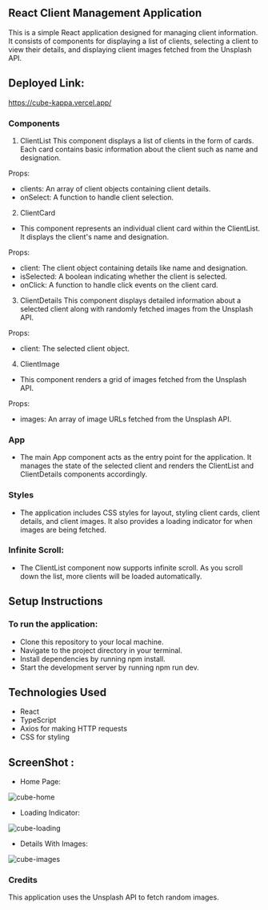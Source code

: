 ## React Client Management Application
This is a simple React application designed for managing client information. It consists of components for displaying a list of clients, selecting a client to view their details, and displaying client images fetched from the Unsplash API.
## Deployed Link:
https://cube-kappa.vercel.app/
### Components
1. ClientList
This component displays a list of clients in the form of cards. Each card contains basic information about the client such as name and designation.

Props:
* clients: An array of client objects containing client details.
* onSelect: A function to handle client selection.
2. ClientCard
* This component represents an individual client card within the ClientList. It displays the client's name and designation.

Props:
* client: The client object containing details like name and designation.
* isSelected: A boolean indicating whether the client is selected.
* onClick: A function to handle click events on the client card.
3. ClientDetails
This component displays detailed information about a selected client along with randomly fetched images from the Unsplash API.

Props:
* client: The selected client object.
4. ClientImage
* This component renders a grid of images fetched from the Unsplash API.

Props:
* images: An array of image URLs fetched from the Unsplash API.
### App
* The main App component acts as the entry point for the application. It manages the state of the selected client and renders the ClientList and ClientDetails components accordingly.

### Styles
* The application includes CSS styles for layout, styling client cards, client details, and client images. It also provides a loading indicator for when images are being fetched.


### Infinite Scroll:

* The ClientList component now supports infinite scroll. As you scroll down the list, more clients will be loaded automatically.
## Setup Instructions
### To run the application:

* Clone this repository to your local machine.
* Navigate to the project directory in your terminal.
* Install dependencies by running npm install.
* Start the development server by running npm run dev.

## Technologies Used
* React
* TypeScript
* Axios for making HTTP requests
* CSS for styling

## ScreenShot :
* Home Page:
 
    
![cube-home](https://github.com/GaneshGourav/cube/assets/119353884/e69c84fb-75b5-4c47-9f0a-c286c4740e7e)

* Loading Indicator:
 
![cube-loading](https://github.com/GaneshGourav/cube/assets/119353884/f70fd22f-589e-4834-82ba-21806d579161)

* Details With Images:

![cube-images](https://github.com/GaneshGourav/cube/assets/119353884/f5d58875-01f6-44a9-b415-65ada6ccc07c)

### Credits
This application uses the Unsplash API to fetch random images.
